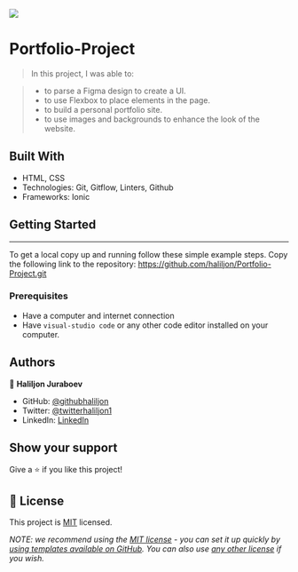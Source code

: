 ![](https://img.shields.io/badge/Microverse-blueviolet)

# Portfolio-Project

> In this project, I was able to:

> - to parse a Figma design to create a UI.
> - to use Flexbox to place elements in the page.
> - to build a personal portfolio site.
> - to use images and backgrounds to enhance the look of the website.

## Built With

- HTML, CSS
- Technologies: Git, Gitflow, Linters, Github
- Frameworks: Ionic

## Getting Started

---

To get a local copy up and running follow these simple example steps. Copy the following link to the repository: https://github.com/haliljon/Portfolio-Project.git

### Prerequisites

- Have a computer and internet connection
- Have `visual-studio code` or any other code editor installed on your computer.

## Authors

👤 **Haliljon Juraboev**

- GitHub: [@githubhaliljon](https://github.com/haliljon)
- Twitter: [@twitterhaliljon1](https://twitter.com/haliljon1)
- LinkedIn: [LinkedIn](https://www.linkedin.com/in/juraboev-haliljon)

## Show your support

Give a ⭐️ if you like this project!

## 📝 License

This project is [MIT](./LICENSE) licensed.

_NOTE: we recommend using the [MIT license](https://choosealicense.com/licenses/mit/) - you can set it up quickly by [using templates available on GitHub](https://docs.github.com/en/communities/setting-up-your-project-for-healthy-contributions/adding-a-license-to-a-repository). You can also use [any other license](https://choosealicense.com/licenses/) if you wish._
